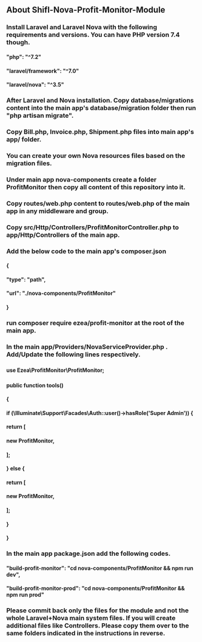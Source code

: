 ## About Shifl-Nova-Profit-Monitor-Module

### Install Laravel and Laravel Nova with the following requirements and versions. You can have PHP version 7.4 though.
#### "php": "^7.2"
#### "laravel/framework": "^7.0"
#### "laravel/nova": "^3.5"

### After Laravel and Nova installation. Copy database/migrations content into the main app's database/migration folder then run "php artisan migrate".

### Copy Bill.php, Invoice.php, Shipment.php files into main app's app/ folder.

### You can create your own Nova resources files based on the migration files.

### Under main app nova-components create a folder ProfitMonitor then copy all content of this repository into it.

### Copy routes/web.php content to routes/web.php of the main app in any middleware and group.

### Copy src/Http/Controllers/ProfitMonitorController.php to app/Http/Controllers of the main app.

### Add the below code to the main app's composer.json
#### {
####     "type": "path",
####     "url": "./nova-components/ProfitMonitor"
#### }

### run composer require ezea/profit-monitor at the root of the main app.

### In the main app/Providers/NovaServiceProvider.php . Add/Update the following lines respectively.
###
#### use Ezea\ProfitMonitor\ProfitMonitor;
###
#### public function tools()
#### {
####     if (\Illuminate\Support\Facades\Auth::user()->hasRole('Super Admin')) {
####         return [
####         new ProfitMonitor,
####         ];
####     } else {
####         return [
####             new ProfitMonitor,
####         ];
####     }
#### }

### In the main app package.json add the following codes.
#### "build-profit-monitor": "cd nova-components/ProfitMonitor && npm run dev",
#### "build-profit-monitor-prod": "cd nova-components/ProfitMonitor && npm run prod"

### Please commit back only the files for the module and not the whole Laravel+Nova main system files. If you will create additional files like Controllers. Please copy them over to the same folders indicated in the instructions in reverse.
